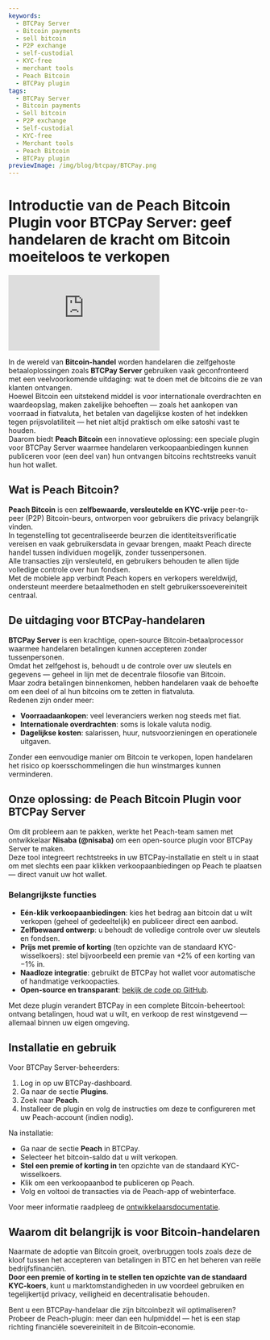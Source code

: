 ```yaml
---
keywords:
  - BTCPay Server
  - Bitcoin payments
  - sell bitcoin
  - P2P exchange
  - self-custodial
  - KYC-free
  - merchant tools
  - Peach Bitcoin
  - BTCPay plugin
tags:
  - BTCPay Server
  - Bitcoin payments
  - Sell bitcoin
  - P2P exchange
  - Self-custodial
  - KYC-free
  - Merchant tools
  - Peach Bitcoin
  - BTCPay plugin
previewImage: /img/blog/btcpay/BTCPay.png
---
```

# Introductie van de Peach Bitcoin Plugin voor BTCPay Server: geef handelaren de kracht om Bitcoin moeiteloos te verkopen

<div class="video-wrapper">
  <iframe
    src="https://www.youtube.com/embed/CGx9LYGTKj8?si=kVrF-PgImNrN1wKg"
    title="YouTube video player"
    frameborder="0"
    allow="accelerometer; autoplay; clipboard-write; encrypted-media; gyroscope; picture-in-picture; web-share"
    referrerpolicy="strict-origin-when-cross-origin"
    allowfullscreen
  ></iframe>
</div>

In de wereld van **Bitcoin-handel** worden handelaren die zelfgehoste betaaloplossingen zoals **BTCPay Server** gebruiken vaak geconfronteerd met een veelvoorkomende uitdaging: wat te doen met de bitcoins die ze van klanten ontvangen.  
Hoewel Bitcoin een uitstekend middel is voor internationale overdrachten en waardeopslag, maken zakelijke behoeften — zoals het aankopen van voorraad in fiatvaluta, het betalen van dagelijkse kosten of het indekken tegen prijsvolatiliteit — het niet altijd praktisch om elke satoshi vast te houden.  
Daarom biedt **Peach Bitcoin** een innovatieve oplossing: een speciale plugin voor BTCPay Server waarmee handelaren verkoopaanbiedingen kunnen publiceren voor (een deel van) hun ontvangen bitcoins rechtstreeks vanuit hun hot wallet.

## Wat is Peach Bitcoin?

**Peach Bitcoin** is een **zelfbewaarde, versleutelde en KYC-vrije** peer-to-peer (P2P) Bitcoin-beurs, ontworpen voor gebruikers die privacy belangrijk vinden.  
In tegenstelling tot gecentraliseerde beurzen die identiteitsverificatie vereisen en vaak gebruikersdata in gevaar brengen, maakt Peach directe handel tussen individuen mogelijk, zonder tussenpersonen.  
Alle transacties zijn versleuteld, en gebruikers behouden te allen tijde volledige controle over hun fondsen.  
Met de mobiele app verbindt Peach kopers en verkopers wereldwijd, ondersteunt meerdere betaalmethoden en stelt gebruikerssoevereiniteit centraal.

## De uitdaging voor BTCPay-handelaren

**BTCPay Server** is een krachtige, open-source Bitcoin-betaalprocessor waarmee handelaren betalingen kunnen accepteren zonder tussenpersonen.  
Omdat het zelfgehost is, behoudt u de controle over uw sleutels en gegevens — geheel in lijn met de decentrale filosofie van Bitcoin.  
Maar zodra betalingen binnenkomen, hebben handelaren vaak de behoefte om een deel of al hun bitcoins om te zetten in fiatvaluta.  
Redenen zijn onder meer:

- **Voorraadaankopen**: veel leveranciers werken nog steeds met fiat.  
- **Internationale overdrachten**: soms is lokale valuta nodig.  
- **Dagelijkse kosten**: salarissen, huur, nutsvoorzieningen en operationele uitgaven.

Zonder een eenvoudige manier om Bitcoin te verkopen, lopen handelaren het risico op koersschommelingen die hun winstmarges kunnen verminderen.

## Onze oplossing: de Peach Bitcoin Plugin voor BTCPay Server

Om dit probleem aan te pakken, werkte het Peach-team samen met ontwikkelaar **Nisaba (@nisaba)** om een open-source plugin voor BTCPay Server te maken.  
Deze tool integreert rechtstreeks in uw BTCPay-installatie en stelt u in staat om met slechts een paar klikken verkoopaanbiedingen op Peach te plaatsen — direct vanuit uw hot wallet.

### Belangrijkste functies
- **Eén-klik verkoopaanbiedingen**: kies het bedrag aan bitcoin dat u wilt verkopen (geheel of gedeeltelijk) en publiceer direct een aanbod.  
- **Zelfbewaard ontwerp**: u behoudt de volledige controle over uw sleutels en fondsen.  
- **Prijs met premie of korting** (ten opzichte van de standaard KYC-wisselkoers): stel bijvoorbeeld een premie van +2% of een korting van −1% in.  
- **Naadloze integratie**: gebruikt de BTCPay hot wallet voor automatische of handmatige verkoopacties.  
- **Open-source en transparant**: [bekijk de code op GitHub](https://github.com/Nisaba/btcpayserver-plugins/tree/master/BTCPayServer.Plugins.Peach).

Met deze plugin verandert BTCPay in een complete Bitcoin-beheertool: ontvang betalingen, houd wat u wilt, en verkoop de rest winstgevend — allemaal binnen uw eigen omgeving.

## Installatie en gebruik

Voor BTCPay Server-beheerders:

1. Log in op uw BTCPay-dashboard.  
2. Ga naar de sectie **Plugins**.  
3. Zoek naar **Peach**.  
4. Installeer de plugin en volg de instructies om deze te configureren met uw Peach-account (indien nodig).  

Na installatie:
- Ga naar de sectie **Peach** in BTCPay.  
- Selecteer het bitcoin-saldo dat u wilt verkopen.  
- **Stel een premie of korting in** ten opzichte van de standaard KYC-wisselkoers.  
- Klik om een verkoopaanbod te publiceren op Peach.  
- Volg en voltooi de transacties via de Peach-app of webinterface.

Voor meer informatie raadpleeg de [ontwikkelaarsdocumentatie](https://github.com/Nisaba/btcpayserver-plugins/blob/master/BTCPayServer.Plugins.Peach/README.md).

## Waarom dit belangrijk is voor Bitcoin-handelaren

Naarmate de adoptie van Bitcoin groeit, overbruggen tools zoals deze de kloof tussen het accepteren van betalingen in BTC en het beheren van reële bedrijfsfinanciën.  
**Door een premie of korting in te stellen ten opzichte van de standaard KYC-koers**, kunt u marktomstandigheden in uw voordeel gebruiken en tegelijkertijd privacy, veiligheid en decentralisatie behouden.  

Bent u een BTCPay-handelaar die zijn bitcoinbezit wil optimaliseren?  
Probeer de Peach-plugin: meer dan een hulpmiddel — het is een stap richting financiële soevereiniteit in de Bitcoin-economie.
